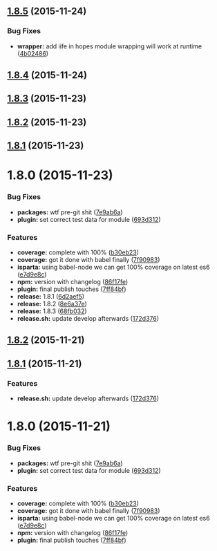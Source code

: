 <a name="1.8.5"></a>
## [1.8.5](https://github.com/j-walker23/angular-template-cache-brunch/compare/1.8.5...v1.8.5) (2015-11-24)


### Bug Fixes

* **wrapper:** add iife in hopes module wrapping will work at runtime ([4b02486](https://github.com/j-walker23/angular-template-cache-brunch/commit/4b02486))



<a name="1.8.4"></a>
## [1.8.4](https://github.com/j-walker23/angular-template-cache-brunch/compare/1.8.4...v1.8.4) (2015-11-24)




<a name="1.8.3"></a>
## [1.8.3](https://github.com/j-walker23/angular-template-cache-brunch/compare/1.8.3...v1.8.3) (2015-11-23)




<a name="1.8.2"></a>
## [1.8.2](https://github.com/j-walker23/angular-template-cache-brunch/compare/1.8.2...v1.8.2) (2015-11-23)




<a name="1.8.1"></a>
## [1.8.1](https://github.com/j-walker23/angular-template-cache-brunch/compare/1.8.1...v1.8.1) (2015-11-23)




<a name="1.8.0"></a>
# 1.8.0 (2015-11-23)


### Bug Fixes

* **packages:** wtf pre-git shit ([7e9ab6a](https://github.com/j-walker23/angular-template-cache-brunch/commit/7e9ab6a))
* **plugin:** set correct test data for module ([693d312](https://github.com/j-walker23/angular-template-cache-brunch/commit/693d312))

### Features

* **coverage:** complete with 100% ([b30eb23](https://github.com/j-walker23/angular-template-cache-brunch/commit/b30eb23))
* **coverage:** got it done with babel finally ([7f90983](https://github.com/j-walker23/angular-template-cache-brunch/commit/7f90983))
* **isparta:** using babel-node we can get 100% coverage on latest es6 ([e7d9e8c](https://github.com/j-walker23/angular-template-cache-brunch/commit/e7d9e8c))
* **npm:** version with changelog ([86f17fe](https://github.com/j-walker23/angular-template-cache-brunch/commit/86f17fe))
* **plugin:** final publish touches ([7ff84bf](https://github.com/j-walker23/angular-template-cache-brunch/commit/7ff84bf))
* **release:** 1.8.1 ([6d2aef5](https://github.com/j-walker23/angular-template-cache-brunch/commit/6d2aef5))
* **release:** 1.8.2 ([8e6a37e](https://github.com/j-walker23/angular-template-cache-brunch/commit/8e6a37e))
* **release:** 1.8.3 ([68fb032](https://github.com/j-walker23/angular-template-cache-brunch/commit/68fb032))
* **release.sh:** update develop afterwards ([172d376](https://github.com/j-walker23/angular-template-cache-brunch/commit/172d376))



<a name="1.8.2"></a>
## [1.8.2](https://github.com/j-walker23/angular-template-cache-brunch/compare/1.8.2...v1.8.2) (2015-11-21)




<a name="1.8.1"></a>
## [1.8.1](https://github.com/j-walker23/angular-template-cache-brunch/compare/1.8.1...v1.8.1) (2015-11-21)


### Features

* **release.sh:** update develop afterwards ([172d376](https://github.com/j-walker23/angular-template-cache-brunch/commit/172d376))



<a name="1.8.0"></a>
# 1.8.0 (2015-11-21)


### Bug Fixes

* **packages:** wtf pre-git shit ([7e9ab6a](https://github.com/j-walker23/angular-template-cache-brunch/commit/7e9ab6a))
* **plugin:** set correct test data for module ([693d312](https://github.com/j-walker23/angular-template-cache-brunch/commit/693d312))

### Features

* **coverage:** complete with 100% ([b30eb23](https://github.com/j-walker23/angular-template-cache-brunch/commit/b30eb23))
* **coverage:** got it done with babel finally ([7f90983](https://github.com/j-walker23/angular-template-cache-brunch/commit/7f90983))
* **isparta:** using babel-node we can get 100% coverage on latest es6 ([e7d9e8c](https://github.com/j-walker23/angular-template-cache-brunch/commit/e7d9e8c))
* **npm:** version with changelog ([86f17fe](https://github.com/j-walker23/angular-template-cache-brunch/commit/86f17fe))
* **plugin:** final publish touches ([7ff84bf](https://github.com/j-walker23/angular-template-cache-brunch/commit/7ff84bf))



